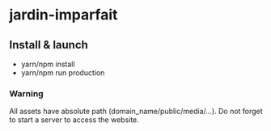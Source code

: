# jardin-imparfait


## Install & launch

- yarn/npm install
- yarn/npm run production



### Warning 

All assets have absolute path (domain_name/public/media/...). Do not forget to start a server to access the website.




